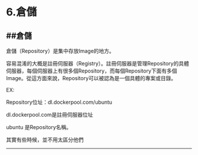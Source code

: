 # 6.倉儲

##倉儲
---

倉儲（Repository）是集中存放Image的地方。

容易混淆的大概是註冊伺服器（Registry）。註冊伺服器是管理Repository的具體伺服器，每個伺服器上有很多個Repository，而每個Repository下面有多個Image。從這方面來說，Repository可以被認為是一個具體的專案或目錄。

EX:

Repository位址：dl.dockerpool.com/ubuntu

dl.dockerpool.com是註冊伺服器位址

ubuntu 是Repository名稱。

其實有些時候，並不用太區分他們

---